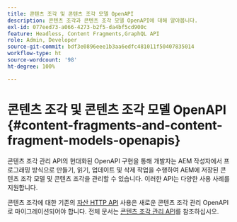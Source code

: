 ```yaml
---
title: 콘텐츠 조각 및 콘텐츠 조각 모델 OpenAPI
description: 콘텐츠 조각과 콘텐츠 조각 모델 OpenAPI에 대해 알아봅니다.
exl-id: 077eed73-a066-4273-b2f5-da4bf5cd900c
feature: Headless, Content Fragments,GraphQL API
role: Admin, Developer
source-git-commit: bdf3e0896eee1b3aa6edfc481011f50407835014
workflow-type: ht
source-wordcount: '98'
ht-degree: 100%

---
```


# 콘텐츠 조각 및 콘텐츠 조각 모델 OpenAPI {#content-fragments-and-content-fragment-models-openapis}

콘텐츠 조각 관리 API의 현대화된 OpenAPI 구현을 통해 개발자는 AEM 작성자에서 프로그래밍 방식으로 만들기, 읽기, 업데이트 및 삭제 작업을 수행하여 AEM에 저장된 콘텐츠 조각 모델 및 콘텐츠 조각을 관리할 수 있습니다. 이러한 API는 다양한 사용 사례를 지원합니다.

콘텐츠 조각에 대한 기존의 [자산 HTTP API](https://experienceleague.adobe.com/ko/docs/experience-manager-cloud-service/content/assets/admin/mac-api-assets) 사용은 새로운 콘텐츠 조각 관리 OpenAPI로 마이그레이션되어야 합니다. 전체 문서는 [ 콘텐츠 조각 관리 API](https://developer.adobe.com/experience-cloud/experience-manager-apis/api/stable/sites/)를 참조하십시오.
